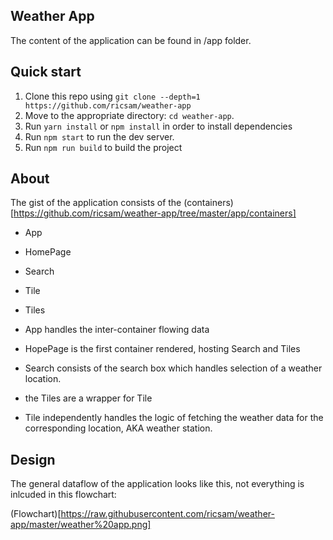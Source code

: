 ## Weather App
The content of the application can be found in /app folder.

## Quick start

1. Clone this repo using `git clone --depth=1 https://github.com/ricsam/weather-app`
2. Move to the appropriate directory: `cd weather-app`.
3. Run `yarn install` or `npm install` in order to install dependencies
4. Run `npm start` to run the dev server.
5. Run `npm run build` to build the project

## About
The gist of the application consists of the (containers)[https://github.com/ricsam/weather-app/tree/master/app/containers]
  * App
  * HomePage
  * Search
  * Tile
  * Tiles

  * App handles the inter-container flowing data
  * HopePage is the first container rendered, hosting Search and Tiles
  * Search consists of the search box which handles selection of a weather location.
  * the Tiles are a wrapper for Tile
  * Tile independently handles the logic of fetching the weather data for the corresponding location, AKA weather station.

## Design
The general dataflow of the application looks like this, not everything is inlcuded in this flowchart:

(Flowchart)[https://raw.githubusercontent.com/ricsam/weather-app/master/weather%20app.png]
